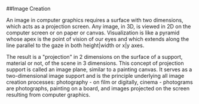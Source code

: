 ##Image Creation

An image in computer graphics requires a surface with two dimensions, which acts as a projection screen. Any image, in 3D, is viewed in 2D on the computer screen or on paper or canvas.
Visualization is like a pyramid whose apex is the point of vision of our eyes and which extends along the line parallel to the gaze in both height|width or x|y axes.

The result is a "projection" in 2 dimensions on the surface of a support, material or not, of the scene in 3 dimensions.
This concept of projection support is called an image plane, similar to a painting canvas. It serves as a two-dimensional image support and is the principle underlying all image creation processes: photography - on film or digitally, cinema - photograms are photographs, painting on a board, and images projected on the screen resulting from computer graphics.
